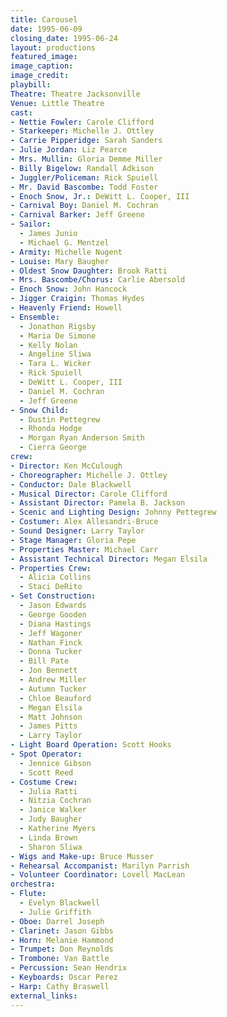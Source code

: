 ```yaml
---
title: Carousel
date: 1995-06-09
closing_date: 1995-06-24
layout: productions
featured_image:
image_caption:
image_credit:
playbill:
Theatre: Theatre Jacksonville
Venue: Little Theatre
cast:
- Nettie Fowler: Carole Clifford
- Starkeeper: Michelle J. Ottley
- Carrie Pipperidge: Sarah Sanders
- Julie Jordan: Liz Pearce
- Mrs. Mullin: Gloria Demme Miller
- Billy Bigelow: Randall Adkison
- Juggler/Policeman: Rick Spuiell
- Mr. David Bascombe: Todd Foster
- Enoch Snow, Jr.: DeWitt L. Cooper, III
- Carnival Boy: Daniel M. Cochran
- Carnival Barker: Jeff Greene
- Sailor:
  - James Junio
  - Michael G. Mentzel
- Armity: Michelle Nugent
- Louise: Mary Baugher
- Oldest Snow Daughter: Brook Ratti
- Mrs. Bascombe/Chorus: Carlie Abersold
- Enoch Snow: John Hancock
- Jigger Craigin: Thomas Hydes
- Heavenly Friend: Howell
- Ensemble:
  - Jonathon Rigsby
  - Maria De Simone
  - Kelly Nolan
  - Angeline Sliwa
  - Tara L. Wicker
  - Rick Spuiell
  - DeWitt L. Cooper, III
  - Daniel M. Cochran
  - Jeff Greene
- Snow Child:
  - Dustin Pettegrew
  - Rhonda Hodge
  - Morgan Ryan Anderson Smith
  - Cierra George
crew:
- Director: Ken McCulough
- Choreographer: Michelle J. Ottley
- Conductor: Dale Blackwell
- Musical Director: Carole Clifford
- Assistant Director: Pamela B. Jackson
- Scenic and Lighting Design: Johnny Pettegrew
- Costumer: Alex Allesandri-Bruce
- Sound Designer: Larry Taylor
- Stage Manager: Gloria Pepe
- Properties Master: Michael Carr
- Assistant Technical Director: Megan Elsila
- Properties Crew:
  - Alicia Collins
  - Staci DeRito
- Set Construction:
  - Jason Edwards
  - George Gooden
  - Diana Hastings
  - Jeff Wagoner
  - Nathan Finck
  - Donna Tucker
  - Bill Pate
  - Jon Bennett
  - Andrew Miller
  - Autumn Tucker
  - Chloe Beauford
  - Megan Elsila
  - Matt Johnson
  - James Pitts
  - Larry Taylor
- Light Board Operation: Scott Hooks
- Spot Operator:
  - Jennice Gibson
  - Scott Reed
- Costume Crew:
  - Julia Ratti
  - Nitzia Cochran
  - Janice Walker
  - Judy Baugher
  - Katherine Myers
  - Linda Brown
  - Sharon Sliwa
- Wigs and Make-up: Bruce Musser
- Rehearsal Accompanist: Marilyn Parrish
- Volunteer Coordinator: Lovell MacLean
orchestra:
- Flute:
  - Evelyn Blackwell
  - Julie Griffith
- Oboe: Darrel Joseph
- Clarinet: Jason Gibbs
- Horn: Melanie Hammond
- Trumpet: Don Reynolds
- Trombone: Van Battle
- Percussion: Sean Hendrix
- Keyboards: Oscar Perez
- Harp: Cathy Braswell
external_links:
---
```

